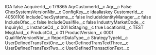 <?xml version="1.0" encoding="UTF-8"?>
<CustomMetadata xmlns="http://soap.sforce.com/2006/04/metadata" xmlns:xsi="http://www.w3.org/2001/XMLSchema-instance" xmlns:xsd="http://www.w3.org/2001/XMLSchema">
    <label>IDA</label>
    <protected>false</protected>
    <values>
        <field>AcquirerId__c</field>
        <value xsi:type="xsd:string">179865</value>
    </values>
    <values>
        <field>AqrCustomerId__c</field>
        <value xsi:nil="true"/>
    </values>
    <values>
        <field>Aqr__c</field>
        <value xsi:type="xsd:string">False</value>
    </values>
    <values>
        <field>ChexSystemsVersionNbr__c</field>
        <value xsi:nil="true"/>
    </values>
    <values>
        <field>ConfigKey__c</field>
        <value xsi:type="xsd:string">idaaliaskey</value>
    </values>
    <values>
        <field>CustomerId__c</field>
        <value xsi:type="xsd:string">40501106</value>
    </values>
    <values>
        <field>IncludeChexSystems__c</field>
        <value xsi:type="xsd:boolean">false</value>
    </values>
    <values>
        <field>IncludeIdentityManager__c</field>
        <value xsi:type="xsd:boolean">false</value>
    </values>
    <values>
        <field>IncludeOfac__c</field>
        <value xsi:type="xsd:boolean">false</value>
    </values>
    <values>
        <field>IncludeQualifile__c</field>
        <value xsi:type="xsd:boolean">false</value>
    </values>
    <values>
        <field>IndustryMarketCode__c</field>
        <value xsi:nil="true"/>
    </values>
    <values>
        <field>InquiryId__c</field>
        <value xsi:nil="true"/>
    </values>
    <values>
        <field>InstanceCd__c</field>
        <value xsi:type="xsd:string">001</value>
    </values>
    <values>
        <field>IsStaging__c</field>
        <value xsi:type="xsd:boolean">true</value>
    </values>
    <values>
        <field>LocationId__c</field>
        <value xsi:type="xsd:string">TEST</value>
    </values>
    <values>
        <field>MsgUuid__c</field>
        <value xsi:nil="true"/>
    </values>
    <values>
        <field>ProductCd__c</field>
        <value xsi:type="xsd:string">01</value>
    </values>
    <values>
        <field>ProductVersion__c</field>
        <value xsi:type="xsd:string">0001</value>
    </values>
    <values>
        <field>QualifileVersionNbr__c</field>
        <value xsi:nil="true"/>
    </values>
    <values>
        <field>ReportDataType__c</field>
        <value xsi:nil="true"/>
    </values>
    <values>
        <field>StrategyTypeId__c</field>
        <value xsi:nil="true"/>
    </values>
    <values>
        <field>UserDefinedTransTextOne__c</field>
        <value xsi:nil="true"/>
    </values>
    <values>
        <field>UserDefinedTransTextThree__c</field>
        <value xsi:nil="true"/>
    </values>
    <values>
        <field>UserDefinedTransTextTwo__c</field>
        <value xsi:nil="true"/>
    </values>
    <values>
        <field>UserDefinedTransactionText__c</field>
        <value xsi:nil="true"/>
    </values>
</CustomMetadata>
